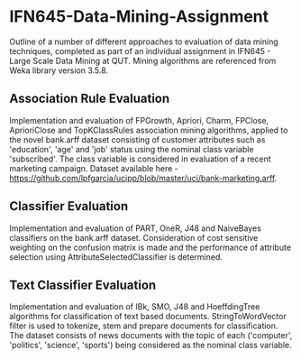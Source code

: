 # IFN645-Data-Mining-Assignment
Outline of a number of different approaches to evaluation of data mining techniques, completed as part of an individual assignment in IFN645 - Large Scale Data Mining at QUT. Mining algorithms are referenced from Weka library version 3.5.8.

## Association Rule Evaluation
Implementation and evaluation of FPGrowth, Apriori, Charm, FPClose, AprioriClose and TopKClassRules association mining algorithms, applied to the novel bank.arff dataset consisting of customer attributes such as 'education', 'age' and 'job' status using the nominal class variable 'subscribed'. The class variable is considered in evaluation of a recent marketing campaign. Dataset available here - https://github.com/lpfgarcia/ucipp/blob/master/uci/bank-marketing.arff.

## Classifier Evaluation
Implementation and evaluation of PART, OneR, J48 and NaiveBayes classifiers on the bank.arff dataset. Consideration of cost sensitive weighting on the confusion matrix is made and the performance of attribute selection using AttributeSelectedClassifier is determined.

## Text Classifier Evaluation
Implementation and evaluation of IBk, SMO, J48 and HoeffdingTree algorithms for classification of text based documents. StringToWordVector filter is used to tokenize, stem and prepare documents for classification. The dataset consists of news documents with the topic of each ('computer', 'politics', 'science', 'sports') being considered as the nominal class variable.  
